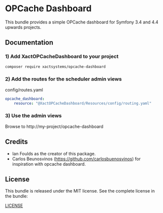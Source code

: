 OPCache Dashboard
===============

This bundle provides a simple OPCache dashboard for Symfony 3.4 and 4.4 upwards projects.

Documentation
-------------
### 1) Add XactOPCacheDashboard to your project

```bash
composer require xactsystems/opcache-dashboard
```

### 2) Add the routes for the scheduler admin views
config/routes.yaml
```yaml
opcache_dashboard:
    resource: "@XactOPCacheDashboard/Resources/config/routing.yaml"
```

### 3) Use the admin views
Browse to http://my-project/opcache-dashboard


Credits
-------

* Ian Foulds as the creator of this package.
* Carlos Beunosvinos (https://github.com/carlosbuenosvinos) for inspiration with opcache dashboard.

License
-------

This bundle is released under the MIT license. See the complete license in the
bundle:

[LICENSE](https://github.com/xactsystems/opcache-dashboard/blob/master/LICENSE)
